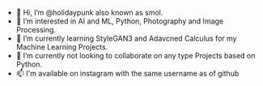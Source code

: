 - 👋 Hi, I’m @holidaypunk also known as smol.
- 👀 I’m interested in AI and ML, Python, Photography and Image Processing. 
- 🌱 I’m currently learning StyleGAN3 and Adavcned Calculus for my Machine Learning Projects.
- 💞️ I’m currently not looking to collaborate on any type Projects based on Python. 
- 📫 I'm available on instagram with the same username as of github
